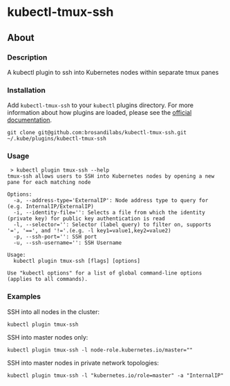 # kubectl-tmux-ssh

## About

### Description
A kubectl plugin to ssh into Kubernetes nodes within separate tmux panes

### Installation
Add `kubectl-tmux-ssh` to your `kubectl` plugins directory. For more information about how plugins are loaded, please see the [official documentation](https://kubernetes.io/docs/tasks/extend-kubectl/kubectl-plugins/).
```
git clone git@github.com:brosandilabs/kubectl-tmux-ssh.git ~/.kube/plugins/kubectl-tmux-ssh
```

### Usage
```
 > kubectl plugin tmux-ssh --help
tmux-ssh allows users to SSH into Kubernetes nodes by opening a new pane for each matching node

Options:
  -a, --address-type='ExternalIP': Node address type to query for (e.g. InternalIP/ExternalIP)
  -i, --identity-file='': Selects a file from which the identity (private key) for public key authentication is read
  -l, --selector='': Selector (label query) to filter on, supports '=', '==', and '!='.(e.g. -l key1=value1,key2=value2)
  -p, --ssh-port='': SSH port
  -u, --ssh-username='': SSH Username

Usage:
  kubectl plugin tmux-ssh [flags] [options]

Use "kubectl options" for a list of global command-line options (applies to all commands).
```

### Examples
SSH into all nodes in the cluster:
```
kubectl plugin tmux-ssh
```

SSH into master nodes only:
```
kubectl plugin tmux-ssh -l node-role.kubernetes.io/master=""
```

SSH into master nodes in private network topologies:
```
kubectl plugin tmux-ssh -l "kubernetes.io/role=master" -a "InternalIP"
```
